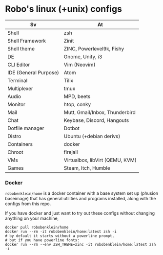 
# Robo's linux (+unix) configs

| Sv | At |
|-|-|
| Shell | zsh |
| Shell Framework | Zinit |
| Shell theme | ZINC, Powerlevel9k, Fishy |
| DE | Gnome, Unity, i3 |
| CLI Editor | Vim (Neovim) |
| IDE (General Purpose) | Atom |
| Terminal | Tilix |
| Multiplexer | tmux |
| Audio | MPD, beets |
| Monitor | htop, conky |
| Mail | Mutt, Gmail/Inbox, Thunderbird |
| Chat | Keybase, Discord, Hangouts |
| Dotfile manager | Dotbot |
| Distro | Ubuntu (+debian derivs) |
| Containers | docker |
| Chroot | firejail |
| VMs | Virtualbox, libVirt (QEMU, KVM)  |
| Games | Steam, Itch, Humble |

### Docker

`robobenklein/home` is a docker container with a base system set up (phusion baseimage) that has general utilities and programs installed, along with the configs from this repo.

If you have docker and just want to try out these configs without changing anything on your machine,

```
docker pull robobenklein/home
docker run --rm -it robobenklein/home:latest zsh -i
# by default it starts without a powerline prompt,
# but if you have powerline fonts:
docker run --rm --env ZSH_THEME=zinc -it robobenklein/home:latest zsh -i
```
